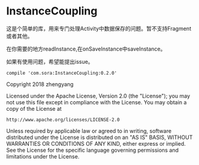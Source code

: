 # InstanceCoupling

这是个简单的库，用来专门处理Activity中数据保存的问题。暂不支持Fragment或者其他。

在你需要的地方readInstance,在onSaveInstance中saveInstance。

如果有使用问题，希望能提出issue。

    compile 'com.sora:InstanceCoupling:0.2.0'

Copyright 2018 zhengyang

Licensed under the Apache License, Version 2.0 (the "License");
you may not use this file except in compliance with the License.
You may obtain a copy of the License at

    http://www.apache.org/licenses/LICENSE-2.0

Unless required by applicable law or agreed to in writing, software
distributed under the License is distributed on an "AS IS" BASIS,
WITHOUT WARRANTIES OR CONDITIONS OF ANY KIND, either express or implied.
See the License for the specific language governing permissions and
limitations under the License.
